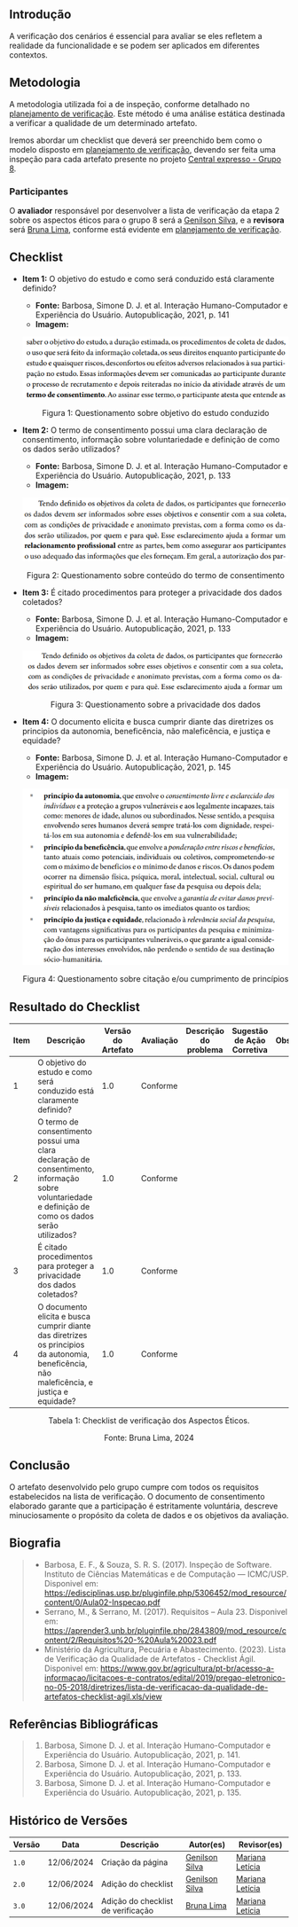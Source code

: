 

## Introdução
A verificação dos cenários é essencial para avaliar se eles refletem a realidade da funcionalidade e se podem ser aplicados em diferentes contextos.

## Metodologia
A metodologia utilizada foi a de inspeção, conforme detalhado no [planejamento de verificação](../planejamento_verificacao.md). Este método é uma análise estática destinada a verificar a qualidade de um determinado artefato.

Iremos abordar um checklist que deverá ser preenchido bem como o modelo disposto em [planejamento de verificação](../planejamento_verificacao.md), devendo ser feita uma inspeção para cada artefato presente no projeto [Central expresso - Grupo 8](https://interacao-humano-computador.github.io/2024.1-Central-Expresso/).

### Participantes
O **avaliador** responsável por desenvolver a lista de verificação da etapa 2 sobre os aspectos éticos para o grupo 8 será a [Genilson Silva](https://github.com/GenilsonJrs), e a **revisora** será [Bruna Lima](https://github.com/libruna), conforme está evidente em [planejamento de verificação](../planejamento_verificacao.md).

## Checklist

- **Item 1:** O objetivo do estudo e como será conduzido está claramente definido?
    - **Fonte:**  Barbosa, Simone D. J. et al. Interação Humano-Computador e Experiência do Usuário. Autopublicação, 2021, p. 141
    - **Imagem:** <br>

    <center>

    ![](img/aspectos_eticos1.png)

    </center>

    <p style="text-align: center">Figura 1: Questionamento sobre objetivo do estudo conduzido</p>

- **Item 2:** O termo de consentimento possui uma clara declaração de consentimento, informação sobre voluntariedade e definição de como os dados serão utilizados?
    - **Fonte:**  Barbosa, Simone D. J. et al. Interação Humano-Computador e Experiência do Usuário. Autopublicação, 2021, p. 133
    - **Imagem:** <br>

    <center>

    ![](img/aspectos_eticos2.png)

    </center>

    <p style="text-align: center">Figura 2: Questionamento sobre conteúdo do termo de consentimento</p>

- **Item 3:** É citado procedimentos para proteger a privacidade dos dados coletados?
    - **Fonte:** Barbosa, Simone D. J. et al. Interação Humano-Computador e Experiência do Usuário. Autopublicação, 2021, p. 133
    - **Imagem:** <br>

    <center>

    ![](img/aspectos_eticos3.png)

    </center>

    <p style="text-align: center">Figura 3: Questionamento sobre a privacidade dos dados</p>

- **Item 4:** O documento elicita e busca cumprir diante das diretrizes os principios da autonomia, beneficência, não maleficência, e justiça e equidade?
    - **Fonte:** Barbosa, Simone D. J. et al. Interação Humano-Computador e Experiência do Usuário. Autopublicação, 2021, p. 145
    - **Imagem:** <br>

    <center>

    ![](img/aspectos_eticos4.png)

    </center>

    <p style="text-align: center">Figura 4: Questionamento sobre citação e/ou cumprimento de princípios</p>

## Resultado do Checklist

<center> 

| Item | Descrição      | Versão do Artefato | Avaliação      | Descrição do problema | Sugestão de Ação Corretiva | Observações |
| ---- | -------------- | ------------------ | -------------- | --------------------- | -------------------------- | ----------- |
|  1   | O objetivo do estudo e como será conduzido está claramente definido? | 1.0 | Conforme |  | |
|  2   | O termo de consentimento possui uma clara declaração de consentimento, informação sobre voluntariedade e definição de como os dados serão utilizados? | 1.0 | Conforme |  |  | |
|  3   | É citado procedimentos para proteger a privacidade dos dados coletados? | 1.0 | Conforme |  | |
|  4   | O documento elicita e busca cumprir diante das diretrizes os principios da autonomia, beneficência, não maleficência, e justiça e equidade? | 1.0 | Conforme |  | |

</center>

<p style="text-align: center">Tabela 1: Checklist de verificação dos Aspectos Éticos.</p>
<p style="text-align: center">Fonte: Bruna Lima, 2024</p>

## Conclusão
O artefato desenvolvido pelo grupo cumpre com todos os requisitos estabelecidos na lista de verificação. O documento de consentimento elaborado garante que a participação é estritamente voluntária, descreve minuciosamente o propósito da coleta de dados e os objetivos da avaliação.

## Biografia
>- Barbosa, E. F., & Souza, S. R. S. (2017). Inspeção de Software. Instituto de Ciências Matemáticas e de Computação — ICMC/USP. Disponivel em: https://edisciplinas.usp.br/pluginfile.php/5306452/mod_resource/content/0/Aula02-Inspecao.pdf
>- Serrano, M., & Serrano, M. (2017). Requisitos – Aula 23. Disponivel em: https://aprender3.unb.br/pluginfile.php/2843809/mod_resource/content/2/Requisitos%20-%20Aula%20023.pdf
>- Ministério da Agricultura, Pecuária e Abastecimento. (2023). Lista de Verificação da Qualidade de Artefatos - Checklist Ágil. Disponivel em: https://www.gov.br/agricultura/pt-br/acesso-a-informacao/licitacoes-e-contratos/edital/2019/pregao-eletronico-no-05-2018/diretrizes/lista-de-verificacao-da-qualidade-de-artefatos-checklist-agil.xls/view

## Referências Bibliográficas
> 1. Barbosa, Simone D. J. et al. Interação Humano-Computador e Experiência do Usuário. Autopublicação, 2021, p. 141.
> 2. Barbosa, Simone D. J. et al. Interação Humano-Computador e Experiência do Usuário. Autopublicação, 2021, p. 133.
> 3. Barbosa, Simone D. J. et al. Interação Humano-Computador e Experiência do Usuário. Autopublicação, 2021, p. 135.

## Histórico de Versões

| Versão |    Data    | Descrição                                 | Autor(es)                                       | Revisor(es)                                    |
| ------ | :--------: | ----------------------------------------- | ----------------------------------------------- | ---------------------------------------------- |
| `1.0`   | 12/06/2024 | Criação da página | [Genilson Silva](https://github.com/GenilsonJrs) |  [Mariana Letícia](https://github.com/Marianannn) |
| `2.0`   | 12/06/2024 | Adição do checklist | [Genilson Silva](https://github.com/GenilsonJrs) |  [Mariana Letícia](https://github.com/Marianannn) |
| `3.0`   | 12/06/2024 | Adição do checklist de verificação | [Bruna Lima](https://github.com/libruna) | [Mariana Letícia](https://github.com/Marianannn) |